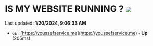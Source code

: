 # IS MY WEBSITE RUNNING ? [![](https://img.shields.io/static/v1?label=Sponsor&message=%E2%9D%A4&logo=GitHub&color=%23fe8e86)](https://github.com/sponsors/<username>)

Last updated: **1/20/2024, 9:06:33 AM**

- `GET` [https://youssefservice.me](https://youssefservice.me) - **Up** (205ms)
